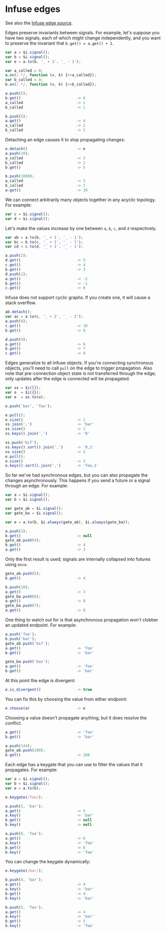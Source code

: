 # Infuse edges

See also the [Infuse edge source](edge-src.md).

Edges preserve invariants between signals. For example, let's suppose you have
two signals, each of which might change independently, and you want to preserve
the invariant that `b.get() = a.get() + 1`.

```js
var a = $i.signal();
var b = $i.signal();
var e = a.to(b, '_ + 1', '_ - 1');
```

```js
var a_called = 0;
a.on(/.*/, function (v, k) {++a_called});
var b_called = 0;
b.on(/.*/, function (v, k) {++b_called});
```

```js
a.push(5);
b.get()                         -> 6
a_called                        -> 1
b_called                        -> 1
```

```js
b.push(5);
a.get()                         -> 4
a_called                        -> 2
b_called                        -> 2
```

Detaching an edge causes it to stop propagating changes:

```js
e.detach()                      -> e
a.push(10);
a_called                        -> 3
b_called                        -> 2
b.get()                         -> 5
```

```js
b.push(1000);
a_called                        -> 3
b_called                        -> 3
a.get()                         -> 10
```

We can connect arbitrarily many objects together in any acyclic topology. For
example:

```js
var c = $i.signal();
var d = $i.signal();
```

Let's make the values increase by one between `a`, `b`, `c`, and `d`
respectively.

```js
var ab = a.to(b, '_ + 1', '_ - 1');
var bc = b.to(c, '_ + 1', '_ - 1');
var cd = c.to(d, '_ + 1', '_ - 1');
```

```js
a.push(2);
d.get()                         -> 5
c.get()                         -> 4
b.get()                         -> 3
d.push(1);
a.get()                         -> -2
b.get()                         -> -1
c.get()                         -> 0
```

Infuse does not support cyclic graphs. If you create one, it will cause a stack
overflow.

```js
ab.detach();
var ac = a.to(c, '_ + 2', '_ - 2');
a.push(8);
c.get()                         -> 10
b.get()                         -> 9
```

```js
d.push(9);
a.get()                         -> 6
b.get()                         -> 7
c.get()                         -> 8
```

Edges generalize to all Infuse objects. If you're connecting synchronous
objects, you'll need to call `pull` on the edge to trigger propagation. Also
note that pre-connection object state is not transferred through the edge; only
updates after the edge is connected will be propagated.

```js
var xs = $i([]);
var o  = $i({});
var e  = xs.to(o);
```

```js
o.push('bar', 'foo');
```

```js
e.pull();
o.size()                        -> 1
xs.join(',')                    -> 'bar'
xs.size()                       -> 1
xs.keys().join(',')             -> '0'
```

```js
xs.push('bif');
xs.keys().sort().join(',')      -> '0,1'
xs.size()                       -> 2
e.pull();
o.size()                        -> 2
o.keys().sort().join(',')       -> 'foo,1'
```

So far we've had synchronous edges, but you can also propagate the changes
asynchronously. This happens if you send a future or a signal through an edge.
For example:

```js
var a = $i.signal();
var b = $i.signal();
```

```js
var gate_ab = $i.signal();
var gate_ba = $i.signal();
```

```js
var e = a.to(b, $i.always(gate_ab), $i.always(gate_ba));
```

```js
a.push(3);
b.get()                         -> null
gate_ab.push(4);
b.get()                         -> 4
a.get()                         -> 3
```

Only the first result is used; signals are internally collapsed into futures
using `once`.

```js
gate_ab.push(5);
b.get()                         -> 4
```

```js
b.push(10);
a.get()                         -> 3
gate_ba.push(8);
a.get()                         -> 8
gate_ba.push(7);
a.get()                         -> 8
```

One thing to watch out for is that asynchronous propagation won't clobber an
updated endpoint. For example:

```js
a.push('foo');
b.push('bar');
gate_ab.push('bif');
a.get()                         -> 'foo'
b.get()                         -> 'bar'
```

```js
gate_ba.push('baz');
a.get()                         -> 'foo'
b.get()                         -> 'bar'
```

At this point the edge is divergent:

```js
e.is_divergent()                -> true
```

You can fix this by choosing the value from either endpoint:

```js
e.choose(a)                     -> e
```

Choosing a value doesn't propagate anything, but it does resolve the conflict.

```js
a.get()                         -> 'foo'
b.get()                         -> 'bar'
```

```js
a.push(144);
gate_ab.push(288);
b.get()                         -> 288
```

Each edge has a keygate that you can use to filter the values that it
propagates. For example:

```js
var a = $i.signal();
var b = $i.signal();
var e = a.to(b);
```

```js
e.keygate(/foo/);
```

```js
a.push(5, 'bar');
a.get()                         -> 5
a.key()                         -> 'bar'
b.get()                         -> null
b.key()                         -> null
```

```js
a.push(6, 'foo');
a.get()                         -> 6
a.key()                         -> 'foo'
b.get()                         -> 6
b.key()                         -> 'foo'
```

You can change the keygate dynamically:

```js
e.keygate(/bar/);
```

```js
b.push(4, 'bar');
a.get()                         -> 4
a.key()                         -> 'bar'
b.get()                         -> 4
b.key()                         -> 'bar'
```

```js
b.push(5, 'foo');
a.get()                         -> 4
a.key()                         -> 'bar'
b.get()                         -> 5
b.key()                         -> 'foo'

```

